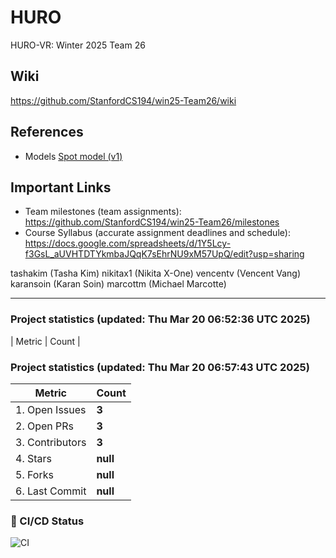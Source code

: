 # HURO

HURO-VR: Winter 2025 Team 26

## Wiki
https://github.com/StanfordCS194/win25-Team26/wiki

## References

- Models [Spot model (v1)](https://sketchfab.com/3d-models/old-spot-mini-rigged-5dcbee77730640269cef5bd2587e328a)

## Important Links
- Team milestones (team assignments): https://github.com/StanfordCS194/win25-Team26/milestones
- Course Syllabus (accurate assignment deadlines and schedule): https://docs.google.com/spreadsheets/d/1Y5Lcy-f3GsL_aUVHTDTYkmbaJQqK7sEhrNU9xM57UpQ/edit?usp=sharing

tashakim (Tasha Kim)
nikitax1 (Nikita X-One)
vencentv (Vencent Vang)
karansoin (Karan Soin)
marcottm (Michael Marcotte)

---
### Project statistics (updated: Thu Mar 20 06:52:36 UTC 2025)

| Metric            | Count |
### Project statistics (updated: Thu Mar 20 06:57:43 UTC 2025)

| Metric            | Count |
|-------------------|-------|
| 1. Open Issues    | **3** |
| 2. Open PRs      | **3** |
| 3. Contributors   | **3** |
| 4. Stars         | **null** |
| 5. Forks         | **null** |
| 6. Last Commit   | **null** |

### 📌 CI/CD Status
![CI](https://img.shields.io/badge/CI-Unknown-lightgrey?style=flat-square)
